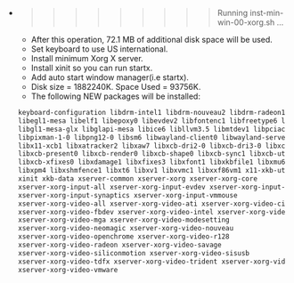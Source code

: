 * >>>>>>>>> Running inst-min-win-00-xorg.sh ...
  * After this operation, 72.1 MB of additional disk space will be used.
  * Set keyboard to use US international.
  * Install minimum Xorg X server.
  * Install xinit so you can run startx.
  * Add auto start window manager(i.e startx).
  * Disk size = 1882240K. Space Used = 93756K.
  * The following NEW packages will be installed:
  ```bash
  keyboard-configuration libdrm-intel1 libdrm-nouveau2 libdrm-radeon1 libdrm2
  libegl1-mesa libelf1 libepoxy0 libevdev2 libfontenc1 libfreetype6 libgbm1
  libgl1-mesa-glx libglapi-mesa libice6 libllvm3.5 libmtdev1 libpciaccess0
  libpixman-1-0 libpng12-0 libsm6 libwayland-client0 libwayland-server0
  libx11-xcb1 libxatracker2 libxaw7 libxcb-dri2-0 libxcb-dri3-0 libxcb-glx0
  libxcb-present0 libxcb-render0 libxcb-shape0 libxcb-sync1 libxcb-util0
  libxcb-xfixes0 libxdamage1 libxfixes3 libxfont1 libxkbfile1 libxmu6 libxmuu1
  libxpm4 libxshmfence1 libxt6 libxv1 libxvmc1 libxxf86vm1 x11-xkb-utils xauth
  xinit xkb-data xserver-common xserver-xorg xserver-xorg-core
  xserver-xorg-input-all xserver-xorg-input-evdev xserver-xorg-input-mouse
  xserver-xorg-input-synaptics xserver-xorg-input-vmmouse
  xserver-xorg-video-all xserver-xorg-video-ati xserver-xorg-video-cirrus
  xserver-xorg-video-fbdev xserver-xorg-video-intel xserver-xorg-video-mach64
  xserver-xorg-video-mga xserver-xorg-video-modesetting
  xserver-xorg-video-neomagic xserver-xorg-video-nouveau
  xserver-xorg-video-openchrome xserver-xorg-video-r128
  xserver-xorg-video-radeon xserver-xorg-video-savage
  xserver-xorg-video-siliconmotion xserver-xorg-video-sisusb
  xserver-xorg-video-tdfx xserver-xorg-video-trident xserver-xorg-video-vesa
  xserver-xorg-video-vmware
  ```
